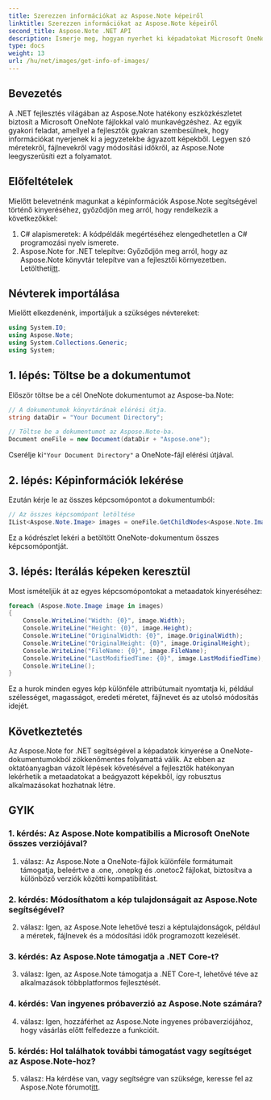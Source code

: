 ```yaml
---
title: Szerezzen információkat az Aspose.Note képeiről
linktitle: Szerezzen információkat az Aspose.Note képeiről
second_title: Aspose.Note .NET API
description: Ismerje meg, hogyan nyerhet ki képadatokat Microsoft OneNote-fájlokból az Aspose.Note for .NET segítségével. Kövesse lépésről lépésre útmutatónkat a hatékony fejlesztés érdekében.
type: docs
weight: 13
url: /hu/net/images/get-info-of-images/
---
```

## Bevezetés

A .NET fejlesztés világában az Aspose.Note hatékony eszközkészletet biztosít a Microsoft OneNote fájlokkal való munkavégzéshez. Az egyik gyakori feladat, amellyel a fejlesztők gyakran szembesülnek, hogy információkat nyerjenek ki a jegyzetekbe ágyazott képekből. Legyen szó méretekről, fájlnevekről vagy módosítási időkről, az Aspose.Note leegyszerűsíti ezt a folyamatot.

## Előfeltételek

Mielőtt belevetnénk magunkat a képinformációk Aspose.Note segítségével történő kinyeréséhez, győződjön meg arról, hogy rendelkezik a következőkkel:

1. C# alapismeretek: A kódpéldák megértéséhez elengedhetetlen a C# programozási nyelv ismerete.
2.  Aspose.Note for .NET telepítve: Győződjön meg arról, hogy az Aspose.Note könyvtár telepítve van a fejlesztői környezetben. Letöltheti[itt](https://releases.aspose.com/note/net/).

## Névterek importálása

Mielőtt elkezdenénk, importáljuk a szükséges névtereket:

```csharp
using System.IO;
using Aspose.Note;
using System.Collections.Generic;
using System;
```

## 1. lépés: Töltse be a dokumentumot

Először töltse be a cél OneNote dokumentumot az Aspose-ba.Note:

```csharp
// A dokumentumok könyvtárának elérési útja.
string dataDir = "Your Document Directory";

// Töltse be a dokumentumot az Aspose.Note-ba.
Document oneFile = new Document(dataDir + "Aspose.one");
```

 Cserélje ki`"Your Document Directory"` a OneNote-fájl elérési útjával.

## 2. lépés: Képinformációk lekérése

Ezután kérje le az összes képcsomópontot a dokumentumból:

```csharp
// Az összes képcsomópont letöltése
IList<Aspose.Note.Image> images = oneFile.GetChildNodes<Aspose.Note.Image>();
```

Ez a kódrészlet lekéri a betöltött OneNote-dokumentum összes képcsomópontját.

## 3. lépés: Iterálás képeken keresztül

Most ismételjük át az egyes képcsomópontokat a metaadatok kinyeréséhez:

```csharp
foreach (Aspose.Note.Image image in images)
{
    Console.WriteLine("Width: {0}", image.Width);
    Console.WriteLine("Height: {0}", image.Height);
    Console.WriteLine("OriginalWidth: {0}", image.OriginalWidth);
    Console.WriteLine("OriginalHeight: {0}", image.OriginalHeight);
    Console.WriteLine("FileName: {0}", image.FileName);
    Console.WriteLine("LastModifiedTime: {0}", image.LastModifiedTime);
    Console.WriteLine();
}
```

Ez a hurok minden egyes kép különféle attribútumait nyomtatja ki, például szélességet, magasságot, eredeti méretet, fájlnevet és az utolsó módosítás idejét.

## Következtetés

Az Aspose.Note for .NET segítségével a képadatok kinyerése a OneNote-dokumentumokból zökkenőmentes folyamattá válik. Az ebben az oktatóanyagban vázolt lépések követésével a fejlesztők hatékonyan lekérhetik a metaadatokat a beágyazott képekből, így robusztus alkalmazásokat hozhatnak létre.

## GYIK

### 1. kérdés: Az Aspose.Note kompatibilis a Microsoft OneNote összes verziójával?

1. válasz: Az Aspose.Note a OneNote-fájlok különféle formátumait támogatja, beleértve a .one, .onepkg és .onetoc2 fájlokat, biztosítva a különböző verziók közötti kompatibilitást.

### 2. kérdés: Módosíthatom a kép tulajdonságait az Aspose.Note segítségével?

2. válasz: Igen, az Aspose.Note lehetővé teszi a képtulajdonságok, például a méretek, fájlnevek és a módosítási idők programozott kezelését.

### 3. kérdés: Az Aspose.Note támogatja a .NET Core-t?

3. válasz: Igen, az Aspose.Note támogatja a .NET Core-t, lehetővé téve az alkalmazások többplatformos fejlesztését.

### 4. kérdés: Van ingyenes próbaverzió az Aspose.Note számára?

4. válasz: Igen, hozzáférhet az Aspose.Note ingyenes próbaverziójához, hogy vásárlás előtt felfedezze a funkcióit.

### 5. kérdés: Hol találhatok további támogatást vagy segítséget az Aspose.Note-hoz?

 5. válasz: Ha kérdése van, vagy segítségre van szüksége, keresse fel az Aspose.Note fórumot[itt](https://forum.aspose.com/c/note/28).